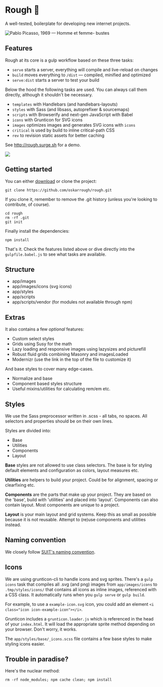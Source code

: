 # Rough  🌴

A well-tested, boilerplate for developing new internet projects.

![Pablo Picasso, 1969 — Homme et femme- bustes](http://i.imgur.com/nSxXkO5.jpg)

## Features

Rough at its core is a gulp workflow based on these three tasks:

- `serve` starts a server, everything will compile and live-reload on changes
- `build` moves everything to `/dist` — compiled, minified and optimized
- `serve:dist` starts a server to test your build

Below the hood the following tasks are used. You can always call them directly, although it shouldn't be necessary.

- `templates` with Handlebars (and handlebars-layouts)
- `styles` with Sass (and libsass, autoprefixer & sourcemaps)
- `scripts` with Browserify and next-gen JavaScript with Babel
- `icons` with Grunticon for SVG icons
- `images` optimizes images and generates SVG icons with `icons`
- `critical` is used by build to inline critical-path CSS
- `rev` to revision static assets for better caching

See http://rough.surge.sh for a demo.

![](https://david-dm.org/oskarrough/rough.svg)

## Getting started

You can either [download](https://github.com/oskarrough/rough/archive/master.zip) or clone the project:

```
git clone https://github.com/oskarrough/rough.git
```

If you clone it, remember to remove the .git history (unless you're looking to contribute, of course).

```
cd rough
rm -rf .git
git init
```

Finally install the dependencies:

```
npm install
```

That's it. Check the features listed above or dive directly into the `gulpfile.babel.js` to see what tasks are available.

## Structure

- app/images
- app/images/icons (svg icons)
- app/styles
- app/scripts
- app/scripts/vendor (for modules not available through npm)

## Extras

It also contains a few *optional* features:

- Custom select styles
- Grids using Susy for the math
- Lazy loading and responsive images using lazysizes and picturefill
- Robust fluid grids combining Masonry and imagesLoaded
- Modernizr (use the link in the top of the file to customize it)

And base styles to cover many edge-cases.

- Normalize and base
- Component based styles structure
- Useful mixins/utilities for calculating rem/em etc.

## Styles

We use the Sass preprocessor written in .scss - all tabs, no spaces. All selectors and properties should be on their own lines.

Styles are divided into:

- Base
- Utilities
- Components
- Layout

**Base** styles are not allowed to use class selectors. The base is for styling default elements and configuration as colors, layout measures etc.

**Utilities** are helpers to build your project. Could be for alignment, spacing or clearfixing etc.

**Components** are the parts that make up your project. They are based on the 'base', build with 'utilities' and placed into 'layout'. Components can also contain layout. Most components are unique to a project.

**Layout** is your main layout and grid systems. Keep this as small as possible because it is not reusable. Attempt to (re)use components and utilities instead.

## Naming convention

We closely follow [SUIT's naming convention](https://github.com/suitcss/suit/blob/master/doc/naming-conventions.md).

## Icons

We are using grunticon-cli to handle icons and svg sprites. There's a `gulp icons` task that compiles all .svg (and png) images from `app/images/icons` to `.tmp/styles/icons/` that contains all icons as inline images, referenced with a CSS class. It automatically runs when you `gulp serve` or `gulp build`.

For example, to use a `example-icon.svg` icon, you could add an element `<i class="icon icon-example-icon"></i>`.

Grunticon includes a `grunticon.loader.js` which is referenced in the head of your `index.html`. It will load the appropriate sprite method depending on your browser. Don't worry, it works.

The `app/styles/base/_icons.scss` file contains a few base styles to make styling icons easier.

## Trouble in paradise?

Here's the nuclear method:

`rm -rf node_modules; npm cache clean; npm install`
